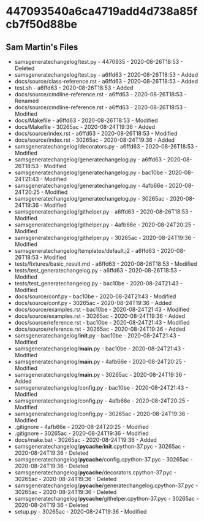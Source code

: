 # 447093540a6ca4719add4d738a85fcb7f50d88be

## Sam Martin's Files

 - samsgeneratechangelog/test.py - 4470935 - 2020-08-26T18:53 - Deleted
 - samsgeneratechangelog/test.py - a6ffd63 - 2020-08-26T18:53 - Added
 - docs/source/class-reference.rst - a6ffd63 - 2020-08-26T18:53 - Added
 - test.sh - a6ffd63 - 2020-08-26T18:53 - Added
 - docs/source/cmdline-reference.rst - a6ffd63 - 2020-08-26T18:53 - Renamed
 - docs/source/cmdline-reference.rst - a6ffd63 - 2020-08-26T18:53 - Modified
 - docs/Makefile - a6ffd63 - 2020-08-26T18:53 - Modified
 - docs/Makefile - 30265ac - 2020-08-24T19:36 - Added
 - docs/source/index.rst - a6ffd63 - 2020-08-26T18:53 - Modified
 - docs/source/index.rst - 30265ac - 2020-08-24T19:36 - Added
 - samsgeneratechangelog/decorators.py - a6ffd63 - 2020-08-26T18:53 - Modified
 - samsgeneratechangelog/generatechangelog.py - a6ffd63 - 2020-08-26T18:53 - Modified
 - samsgeneratechangelog/generatechangelog.py - bac10be - 2020-08-24T21:43 - Modified
 - samsgeneratechangelog/generatechangelog.py - 4afb66e - 2020-08-24T20:25 - Modified
 - samsgeneratechangelog/generatechangelog.py - 30265ac - 2020-08-24T19:36 - Modified
 - samsgeneratechangelog/githelper.py - a6ffd63 - 2020-08-26T18:53 - Modified
 - samsgeneratechangelog/githelper.py - 4afb66e - 2020-08-24T20:25 - Modified
 - samsgeneratechangelog/githelper.py - 30265ac - 2020-08-24T19:36 - Modified
 - samsgeneratechangelog/templates/default.j2 - a6ffd63 - 2020-08-26T18:53 - Modified
 - tests/fixtures/basic_result.md - a6ffd63 - 2020-08-26T18:53 - Modified
 - tests/test_generatechangelog.py - a6ffd63 - 2020-08-26T18:53 - Modified
 - tests/test_generatechangelog.py - bac10be - 2020-08-24T21:43 - Modified
 - docs/source/conf.py - bac10be - 2020-08-24T21:43 - Modified
 - docs/source/conf.py - 30265ac - 2020-08-24T19:36 - Added
 - docs/source/examples.rst - bac10be - 2020-08-24T21:43 - Modified
 - docs/source/examples.rst - 30265ac - 2020-08-24T19:36 - Added
 - docs/source/reference.rst - bac10be - 2020-08-24T21:43 - Modified
 - docs/source/reference.rst - 30265ac - 2020-08-24T19:36 - Added
 - samsgeneratechangelog/__init__.py - bac10be - 2020-08-24T21:43 - Modified
 - samsgeneratechangelog/__main__.py - bac10be - 2020-08-24T21:43 - Modified
 - samsgeneratechangelog/__main__.py - 4afb66e - 2020-08-24T20:25 - Modified
 - samsgeneratechangelog/__main__.py - 30265ac - 2020-08-24T19:36 - Added
 - samsgeneratechangelog/config.py - bac10be - 2020-08-24T21:43 - Modified
 - samsgeneratechangelog/config.py - 4afb66e - 2020-08-24T20:25 - Modified
 - samsgeneratechangelog/config.py - 30265ac - 2020-08-24T19:36 - Modified
 - .gitignore - 4afb66e - 2020-08-24T20:25 - Modified
 - .gitignore - 30265ac - 2020-08-24T19:36 - Modified
 - docs/make.bat - 30265ac - 2020-08-24T19:36 - Added
 - samsgeneratechangelog/__pycache__/__init__.cpython-37.pyc - 30265ac - 2020-08-24T19:36 - Deleted
 - samsgeneratechangelog/__pycache__/config.cpython-37.pyc - 30265ac - 2020-08-24T19:36 - Deleted
 - samsgeneratechangelog/__pycache__/decorators.cpython-37.pyc - 30265ac - 2020-08-24T19:36 - Deleted
 - samsgeneratechangelog/__pycache__/generatechangelog.cpython-37.pyc - 30265ac - 2020-08-24T19:36 - Deleted
 - samsgeneratechangelog/__pycache__/githelper.cpython-37.pyc - 30265ac - 2020-08-24T19:36 - Deleted
 - setup.py - 30265ac - 2020-08-24T19:36 - Modified